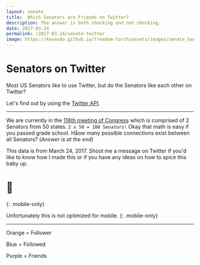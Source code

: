 ```yaml
---
layout: senate
title:  Which Senators are Friends on Twitter?
description: The answer is both shocking and not shocking.
date: 2017-03-24
permalink: /2017-03-24/senate-twitter
image: https://kevando.github.io/freedom-torch/assets/images/senate_banner.jpg
---
```


# **Senators on Twitter**

Most US Senators like to use Twitter, but do the Senators like each other on Twitter? 

Let's find out by using the [Twitter API].

---

We are currently in the [116th meeting of Congress] which is comprised of 2 Senators from 50 states.  `2 x 50 = 100 Senators!` Okay that math is easy if you passed grade school. Håow many possible connections exist between all Senators? (*Answer is at the end*) 

This data is from March 24, 2017. Shoot me a message on Twitter if you'd like to know how I made this or if you have any ideas on how to spice this baby up.

# 📵 
{: .mobile-only}

Unfortunately this is not optimized for mobile.
{: .mobile-only}

---

Orange = Follower

Blue = Followed

Purple = Friends

[Twitter API]: https://developer.twitter.com/en/docs
[116th meeting of Congress]: https://en.wikipedia.org/wiki/116th_United_States_Congress
